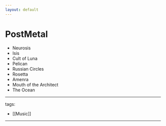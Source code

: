 ```yaml
---
layout: default
---
```


# PostMetal

* Neurosis
* Isis
* Cult of Luna
* Pelican
* Russian Circles
* Rosetta
* Amenra
* Mouth of the Architect
* The Ocean

---
tags:
  - [[Music]]


---


